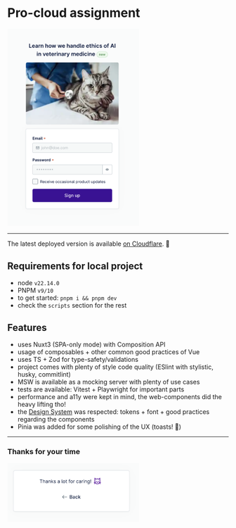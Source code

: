 # Pro-cloud assignment

<img src="./public/images/project.png" width="300" alt="How the app looks">

---

The latest deployed version is available [on Cloudflare](https://pro-cloud.pages.dev/). 🚀

## Requirements for local project

- node `v22.14.0`
- PNPM `v9/10`
- to get started: `pnpm i && pnpm dev`
- check the `scripts` section for the rest

## Features

- uses Nuxt3 (SPA-only mode) with Composition API
- usage of composables + other common good practices of Vue
- uses TS + Zod for type-safety/validations
- project comes with plenty of style code quality (ESlint with stylistic, husky, commitlint)
- MSW is available as a mocking server with plenty of use cases
- tests are available: Vitest + Playwright for important parts
- performance and a11y were kept in mind, the web-components did the heavy lifting tho!
- the [Design System](https://provetcloud.design/) was respected: tokens + font + good practices regarding the components
- Pinia was added for some polishing of the UX (toasts! 🍞)

---

### Thanks for your time

<img src="./public/images/thanks.png" width="300" alt="thanks">
